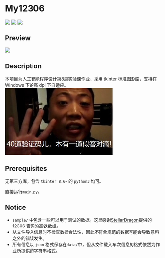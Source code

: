 # My12306
![](https://img.shields.io/badge/license-MIT-blue.svg)
![](https://img.shields.io/badge/language-python3.7-green.svg)
![](https://img.shields.io/badge/encoding-utf--8-yellow.svg)
## Preview
![](img/example.png)
## Description
本项目为人工智能程序设计第8周实验课作业，采用 [tkinter](https://docs.python.org/3/library/tkinter.html) 标准图形库，支持在 Windows 下的高 dpi 下自适应。
![](img/theme.jpg)

## Prerequisites
无第三方库，包含 `tkinter 8.6+` 的 `python3` 均可。

直接运行`main.py`。

## Notice
- `sample/` 中包含一些可以用于测试的数据。这里感谢[StellarDragon](https://github.com/StellarDragon)提供的 12306 官网的高铁数据。
- 从文件导入信息时不检查数据合法性，因此不符合规范的数据可能会导致意料之外的错误发生。
- 所有信息以 `json` 格式保存在`data/`中，但从文件载入车次信息的格式依然为作业所提供的字符串格式。
